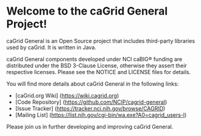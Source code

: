 Welcome to the caGrid General Project!
=====================================

caGrid General is an Open Source project that includes third-party libraries used by 
caGrid. It is written in Java.

caGrid General components developed under NCI caBIG® funding are distributed under the 
BSD 3-Clause License, otherwise they assert their respective licenses.
Please see the NOTICE and LICENSE files for details.

You will find more details about caGrid General in the following links:

 * [caGrid.org Wiki] (https://wiki.cagrid.org)
 * [Code Repository] (https://github.com/NCIP/cagrid-general)
 * [Issue Tracker] (https://tracker.nci.nih.gov/browse/CAGRID)
 * [Mailing List] (https://list.nih.gov/cgi-bin/wa.exe?A0=cagrid_users-l)

Please join us in further developing and improving caGrid General.
